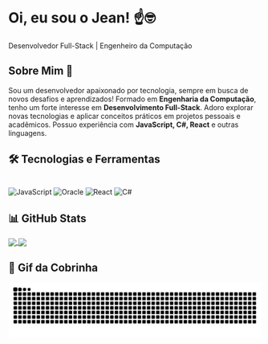 <h1>Oi, eu sou o Jean! ☝️🤓</h1>
<p>Desenvolvedor Full-Stack | Engenheiro da Computação</p>

## Sobre Mim 🚀
<p> 
  Sou um desenvolvedor apaixonado por tecnologia, sempre em busca de novos desafios e aprendizados! Formado em <b>Engenharia da Computação</b>, tenho um forte interesse em <b>Desenvolvimento Full-Stack</b>.     
  Adoro explorar novas tecnologias e aplicar conceitos práticos em projetos pessoais e acadêmicos. Possuo experiência com <b>JavaScript, C#, React</b> e outras linguagens. 
</p>

## 🛠️ Tecnologias e Ferramentas
<!--Imagem de Linguagens-->
<div style="display: inline_block"><br>
  <img align="center" alt="JavaScript" src="https://img.shields.io/badge/JavaScript-F7DF1E?style=for-the-badge&logo=javascript&logoColor=black">
  <img align="center" alt="Oracle" src="https://img.shields.io/badge/Oracle-F80000?style=for-the-badge&logo=oracle&logoColor=black">
  <img align="center" alt="React" src="https://img.shields.io/badge/React-20232A?style=for-the-badge&logo=react&logoColor=61DAFB">
  <img align="center" alt="C#" src="https://img.shields.io/badge/C%23-239120?style=for-the-badge&logo=c-sharp&logoColor=white">
</div>

## 📊 GitHub Stats
<!--github stats lado a lado-->
<a href="https://github.com/anuraghazra/github-readme-stats">
  <img height=200 align="center" src="https://github-readme-stats.vercel.app/api?username=Jean-Martins22&theme=dark&show_icons=true" />
</a>
<a href="https://github.com/anuraghazra/convoychat">
  <img height=200 align="center" src="https://github-readme-stats.vercel.app/api/top-langs?username=Jean-Martins22&layout=compact&langs_count=8&card_width=320&theme=dark" />
</a>



## 🐍 Gif da Cobrinha

<!--Gif da cobra-->
<picture>
  <source media="(prefers-color-scheme: dark)" srcset="https://raw.githubusercontent.com/Jean-Martins22/Jean-Martins22/output/github-contribution-grid-snake-dark.svg">
  <source media="(prefers-color-scheme: light)" srcset="https://raw.githubusercontent.com/Jean-Martins22/Jean-Martins22/output/github-contribution-grid-snake.svg">
  <img alt="github contribution grid snake animation" src="https://raw.githubusercontent.com/Jean-Martins22/Jean-Martins22/output/github-contribution-grid-snake.svg">
</picture>
